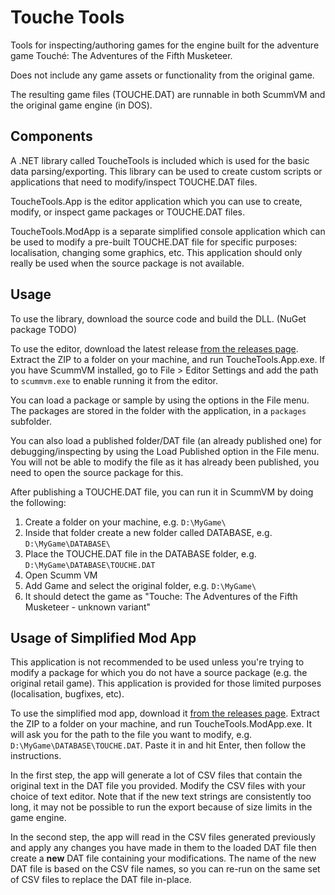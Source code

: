 # Touche Tools

Tools for inspecting/authoring games for the engine built for the 
adventure game Touché: The Adventures of the Fifth Musketeer. 

Does not include any game assets or functionality from the original game.

The resulting game files (TOUCHE.DAT) are runnable in both ScummVM and the 
original game engine (in DOS).

## Components

A .NET library called ToucheTools is included which is used for the basic
data parsing/exporting. This library can be used to create custom scripts
or applications that need to modify/inspect TOUCHE.DAT files.

ToucheTools.App is the editor application which you can use to create,
modify, or inspect game packages or TOUCHE.DAT files.

ToucheTools.ModApp is a separate simplified console application which
can be used to modify a pre-built TOUCHE.DAT file for specific
purposes: localisation, changing some graphics, etc. This application
should only really be used when the source package is not available.

## Usage

To use the library, download the source code and build the DLL. (NuGet package TODO)

To use the editor, download the latest release [from the releases page](https://github.com/RedMike/touche-tools/releases). 
Extract the ZIP to a folder on your machine, and run ToucheTools.App.exe. If you
have ScummVM installed, go to File > Editor Settings and add the path to `scummvm.exe` to 
enable running it from the editor.

You can load a package or sample by using the options in the File menu. The packages are
stored in the folder with the application, in a `packages` subfolder.

You can also load a published folder/DAT file (an already published one) for debugging/inspecting by 
using the Load Published option in the File menu. You will not be able to
modify the file as it has already been published, you need to open
the source package for this.

After publishing a TOUCHE.DAT file, you can run it in ScummVM by doing the following:

1. Create a folder on your machine, e.g. `D:\MyGame\ `
2. Inside that folder create a new folder called DATABASE, e.g. `D:\MyGame\DATABASE\ `
3. Place the TOUCHE.DAT file in the DATABASE folder, e.g. `D:\MyGame\DATABASE\TOUCHE.DAT `
4. Open Scumm VM
5. Add Game and select the original folder, e.g. `D:\MyGame\ `
6. It should detect the game as "Touche: The Adventures of the Fifth Musketeer - unknown variant"

## Usage of Simplified Mod App

This application is not recommended to be used unless you're trying to modify
a package for which you do not have a source package (e.g. the original retail game).
This application is provided for those limited purposes (localisation, bugfixes, etc).

To use the simplified mod app, download it 
[from the releases page](https://github.com/RedMike/touche-tools/releases).
Extract the ZIP to a folder on your machine, and run ToucheTools.ModApp.exe.
It will ask you for the path to the file you want to modify, e.g.
`D:\MyGame\DATABASE\TOUCHE.DAT`. Paste it in and hit Enter, then 
follow the instructions.

In the first step, the app will generate a lot of CSV files 
that contain the original text in the DAT file you provided. 
Modify the CSV files with your choice of text editor. Note that
if the new text strings are consistently too long, it may not
be possible to run the export because of size limits in the game engine.

In the second step, the app will read in the CSV files generated previously
and apply any changes you have made in them to the loaded DAT file
then create a **new** DAT file containing your modifications. The name
of the new DAT file is based on the CSV file names, so you can re-run
on the same set of CSV files to replace the DAT file in-place.